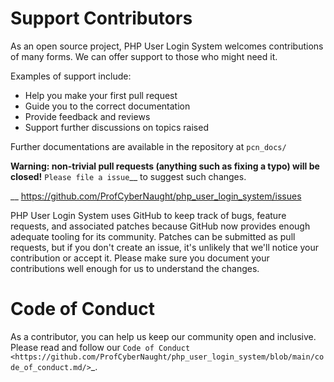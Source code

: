 Support Contributors
====================

As an open source project, PHP User Login System welcomes contributions of many forms. We can offer support to those who might need it.

Examples of support include:

* Help you make your first pull request
* Guide you to the correct documentation
* Provide feedback and reviews
* Support further discussions on topics raised

Further documentations are available in the repository at
``pcn_docs/``

**Warning: non-trivial pull requests (anything such as fixing a typo)
will be closed!** `Please file a issue`__ to suggest such changes.

__ https://github.com/ProfCyberNaught/php_user_login_system/issues

PHP User Login System uses GitHub to keep track of bugs, feature requests, and associated
patches because GitHub now provides enough adequate tooling for its community.
Patches can be submitted as pull requests, but if you don't create an issue,
it's unlikely that we'll notice your contribution or accept it. Please make sure you
document your contributions well enough for us to understand the changes.

Code of Conduct
===============

As a contributor, you can help us keep our community open and inclusive.
Please read and follow our `Code of Conduct <https://github.com/ProfCyberNaught/php_user_login_system/blob/main/code_of_conduct.md/>`_.